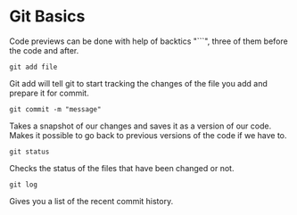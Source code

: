 # Git Basics
Code previews can be done with help of backtics "```", three of them before the code and after.
```
git add file
```
Git add will tell git to start tracking the changes of the file you add and prepare it for commit.

```
git commit -m "message"
```
Takes a snapshot of our changes and saves it as a version of our code. Makes it possible to go back to previous versions of the code if we have to.
```
git status
```
Checks the status of the files that have been changed or not.
```
git log
```
Gives you a list of the recent commit history.